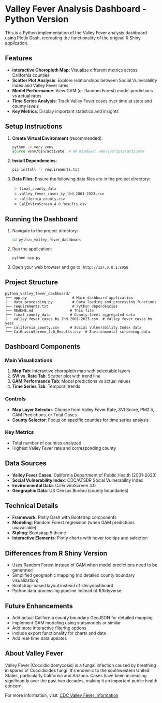 # Valley Fever Analysis Dashboard - Python Version

This is a Python implementation of the Valley Fever analysis dashboard using Plotly Dash, recreating the functionality of the original R Shiny application.

## Features

- **Interactive Choropleth Map**: Visualize different metrics across California counties
- **Scatter Plot Analysis**: Explore relationships between Social Vulnerability Index and Valley Fever rates
- **Model Performance**: View GAM (or Random Forest) model predictions vs actual rates
- **Time Series Analysis**: Track Valley Fever cases over time at state and county levels
- **Key Metrics**: Display important statistics and insights

## Setup Instructions

1. **Create Virtual Environment** (recommended):
   ```bash
   python -m venv venv
   source venv/bin/activate  # On Windows: venv\Scripts\activate
   ```

2. **Install Dependencies**:
   ```bash
   pip install -r requirements.txt
   ```

3. **Data Files**: Ensure the following data files are in the project directory:
   - `final_county_data`
   - `valley_fever_cases_by_lhd_2001-2023.csv`
   - `california_county.csv`
   - `CalEnviroScreen_4.0_Results.csv`

## Running the Dashboard

1. Navigate to the project directory:
   ```bash
   cd python_valley_fever_dashboard
   ```

2. Run the application:
   ```bash
   python app.py
   ```

3. Open your web browser and go to: `http://127.0.0.1:8050`

## Project Structure

```
python_valley_fever_dashboard/
├── app.py                     # Main dashboard application
├── data_processing.py         # Data loading and processing functions
├── requirements.txt           # Python dependencies
├── README.md                 # This file
├── final_county_data         # County-level aggregated data
├── valley_fever_cases_by_lhd_2001-2023.csv  # Valley fever cases by year
├── california_county.csv     # Social Vulnerability Index data
└── CalEnviroScreen_4.0_Results.csv  # Environmental screening data
```

## Dashboard Components

### Main Visualizations
1. **Map Tab**: Interactive choropleth map with selectable layers
2. **SVI vs. Rate Tab**: Scatter plot with trend line
3. **GAM Performance Tab**: Model predictions vs actual values
4. **Time Series Tab**: Temporal trends

### Controls
- **Map Layer Selector**: Choose from Valley Fever Rate, SVI Score, PM2.5, GAM Predictions, or Total Cases
- **County Selector**: Focus on specific counties for time series analysis

### Key Metrics
- Total number of counties analyzed
- Highest Valley Fever rate and corresponding county

## Data Sources

- **Valley Fever Cases**: California Department of Public Health (2001-2023)
- **Social Vulnerability Index**: CDC/ATSDR Social Vulnerability Index
- **Environmental Data**: CalEnviroScreen 4.0
- **Geographic Data**: US Census Bureau (county boundaries)

## Technical Details

- **Framework**: Plotly Dash with Bootstrap components
- **Modeling**: Random Forest regression (when GAM predictions unavailable)
- **Styling**: Bootstrap 5 theme
- **Interactive Elements**: Plotly charts with hover tooltips and selection

## Differences from R Shiny Version

- Uses Random Forest instead of GAM when model predictions need to be generated
- Simplified geographic mapping (no detailed county boundary visualization)
- Bootstrap-based layout instead of shinydashboard
- Python data processing pipeline instead of R/tidyverse

## Future Enhancements

- Add actual California county boundary GeoJSON for detailed mapping
- Implement GAM modeling using statsmodels or similar
- Add more interactive filtering options
- Include export functionality for charts and data
- Add real-time data updates

## About Valley Fever

Valley Fever (Coccidioidomycosis) is a fungal infection caused by breathing in spores of Coccidioides fungi. It's endemic to the southwestern United States, particularly California and Arizona. Cases have been increasing significantly over the past two decades, making it an important public health concern.

For more information, visit: [CDC Valley Fever Information](https://www.cdc.gov/valley-fever/) 